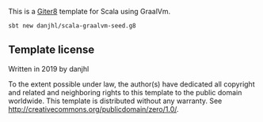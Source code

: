 This is a [Giter8][g8] template for Scala using GraalVm.

```
sbt new danjhl/scala-graalvm-seed.g8
```

Template license
----------------
Written in 2019 by danjhl

To the extent possible under law, the author(s) have dedicated all copyright and related
and neighboring rights to this template to the public domain worldwide.
This template is distributed without any warranty. See <http://creativecommons.org/publicdomain/zero/1.0/>.

[g8]: http://www.foundweekends.org/giter8/
